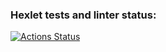 ### Hexlet tests and linter status:
[![Actions Status](https://github.com/suep1984/python-project-lvl1/workflows/hexlet-check/badge.svg)](https://github.com/suep1984/python-project-lvl1/actions)